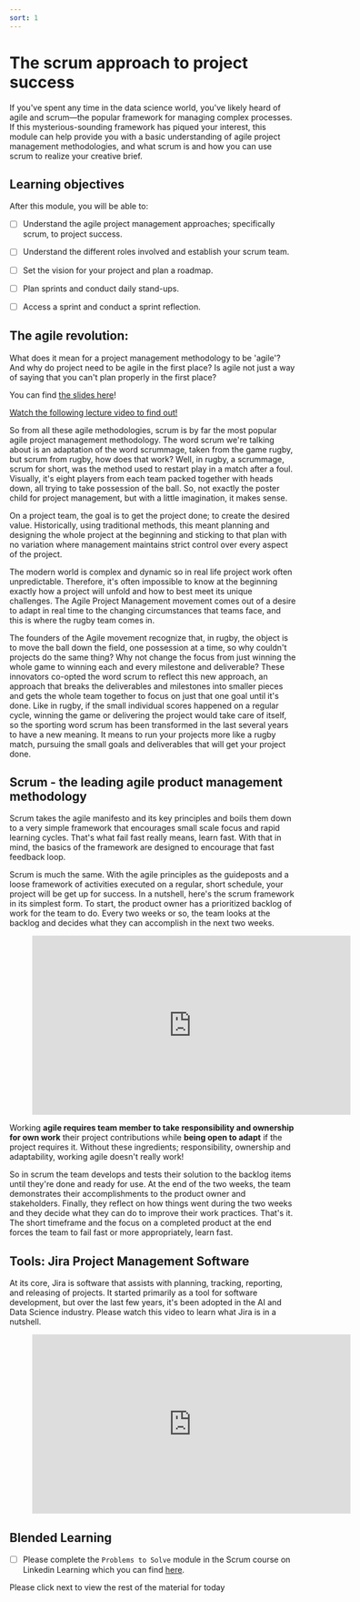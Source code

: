 ```yaml
---
sort: 1
---
```


# The scrum approach to project success

If you've spent any time in the data science world, you've likely heard of
agile and scrum—the popular framework for managing complex processes.
If this mysterious-sounding framework has piqued your interest,
this module can help provide you with a basic understanding of agile project management methodologies, and what scrum is
and how you can use scrum to realize your creative brief.

## Learning objectives
After this module, you will be able to:
- [ ] Understand the agile project management approaches; specifically scrum, to project success.
- [ ] Understand the different roles involved and establish your scrum team.
- [ ] Set the vision for your project and plan a roadmap.
- [ ] Plan sprints and conduct daily stand-ups.
- [ ] Access a sprint and conduct a sprint reflection.


## The agile revolution:
What does it mean for a project management methodology to be 'agile'? And why do project need to be agile in the first place? Is agile not just a way of saying that you can't plan properly in the first place?

You can find [the slides here](./assets/AgileProjectManagementMethodologies.pptx)!

[Watch the following lecture video to find out!](HYPERLINK)

So from all these agile methodologies, scrum is by far the most popular agile project management methodology.
The word scrum we're talking about is an adaptation of the word scrummage,
taken from the game rugby, but scrum from rugby, how does that work?
Well, in rugby, a scrummage, scrum for short, was the method used to restart
play in a match after a foul.
Visually, it's eight players from each team packed together with heads down,
all trying to take possession of the ball.
So, not exactly the poster child for project management,
but with a little imagination, it makes sense.

On a project team, the goal is to get the project done; to create the desired value.
Historically, using traditional methods, this meant planning and designing
the whole project at the beginning and sticking to that plan with no variation where management maintains strict control over every aspect of the project.

The modern world is complex and dynamic so in real life project work often unpredictable.
Therefore, it's often impossible to know at the beginning exactly how a project will
unfold and how to best meet its unique challenges. The Agile Project Management
movement comes out of a desire to adapt in real time to the changing
circumstances that teams face, and this is where the rugby team comes in.

The founders of the Agile movement recognize that, in rugby, the object is to
move the ball down the field, one possession at a time, so why couldn't projects
do the same thing?
Why not change the focus from just winning the whole game to winning each and
every milestone and deliverable? These innovators co-opted the word scrum to
reflect this new approach, an approach that breaks the deliverables and
milestones into smaller pieces and gets the whole team together to focus
on just that one goal until it's done. Like in rugby, if the small individual
scores happened on a regular cycle, winning the game or delivering the project
would take care of itself, so the sporting word scrum has been transformed in
the last several years to have a new meaning. It means to run your projects
more like a rugby match, pursuing the small goals and deliverables
that will get your project done.

## Scrum - the leading agile product management methodology

Scrum takes the agile manifesto and its key principles and boils them down
to a very simple framework that encourages small scale focus and rapid learning
cycles. That's what fail fast really means, learn fast. With that in mind,
the basics of the framework are designed to encourage that fast feedback loop.

Scrum is much the same. With the agile principles as the guideposts and a
loose framework of activities executed on a regular, short schedule, your
project will be get up for success. In a nutshell, here's the scrum framework
in its simplest form. To start, the product owner has a prioritized backlog
of work for the team to do. Every two weeks or so, the team looks at the
backlog and decides what they can accomplish in the next two weeks.

<!-- blank line -->
<figure class="video_container">
<iframe width="560" height="315" src="https://www.youtube.com/embed/b02ZkndLk1Y" title="YouTube video player" frameborder="0" allow="accelerometer; autoplay; clipboard-write; encrypted-media; gyroscope; picture-in-picture" allowfullscreen></iframe>
</figure>
<!-- blank line -->



Working **agile requires team member to take responsibility and ownership for own work** their project contributions while **being open to adapt** if the project requires it. Without these ingredients; responsibility, ownership and adaptability, working agile doesn't really work!

So in scrum the team develops and tests their solution to the backlog items until they're
done and ready for use. At the end of the two weeks, the team demonstrates
their accomplishments to the product owner and stakeholders. Finally, they
reflect on how things went during the two weeks and they decide what they
can do to improve their work practices. That's it. The short timeframe and
the focus on a completed product at the end forces the team to fail fast
or more appropriately, learn fast.

## Tools: Jira Project Management Software
At its core, Jira is software that assists with planning, tracking, reporting,
and releasing of projects. It started primarily as a tool for software development,
but over the last few years, it's been adopted in the AI and Data Science industry.
Please watch this video to learn what Jira is in a nutshell.

<!-- blank line -->
<figure class="video_container">
<iframe width="560" height="315" src="https://www.youtube.com/embed/xrCJv0fTyR8" title="YouTube video player" frameborder="0" allow="accelerometer; autoplay; clipboard-write; encrypted-media; gyroscope; picture-in-picture" allowfullscreen></iframe>

</figure>
<!-- blank line -->



## Blended  Learning

- [ ] Please complete the ```Problems to Solve``` module in the Scrum course on
Linkedin Learning which you can find [here](https://www.linkedin.com/learning/scrum-the-basics).

Please click next to view the rest of the material for today
